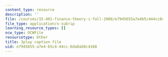 ```yaml
---
content_type: resource
description: ''
file: /courses/15-401-finance-theory-i-fall-2008/e7945655a7e4b5c444cc6da0ab0c4168_hyc8h5T76BE.srt
file_type: application/x-subrip
learning_resource_types: []
ocw_type: OCWFile
resourcetype: Other
title: 3play caption file
uid: e7945655-a7e4-b5c4-44cc-6da0ab0c4168
---
```


